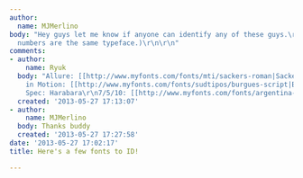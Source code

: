 ```yaml
---
author:
  name: MJMerlino
body: "Hey guys let me know if anyone can identify any of these guys.\r\n\r\n(The
  numbers are the same typeface.)\r\n\r\n"
comments:
- author:
    name: Ryuk
  body: "Allure: [[http://www.myfonts.com/fonts/mti/sackers-roman|Sackers Roman]]\r\nPoetry
    in Motion: [[http://www.myfonts.com/fonts/sudtipos/burgues-script|Burgues Script]]\r\nProduction
    Spec: Harabara\r\n7/5/10: [[http://www.myfonts.com/fonts/argentina-lian-types/reina|Reina]]"
  created: '2013-05-27 17:13:07'
- author:
    name: MJMerlino
  body: Thanks buddy
  created: '2013-05-27 17:27:58'
date: '2013-05-27 17:02:17'
title: Here's a few fonts to ID!

---
```


